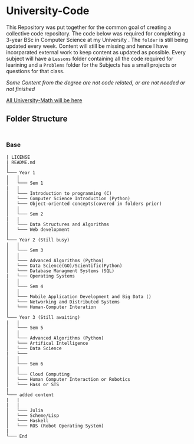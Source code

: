# University-Code

This Repository was put together for the common goal of creating a collective code repository. The code below was required for completing a 3-year 
BSc in Computer Science at my University . The `folder` is still being updated every week. Content will still be missing and hence I have incorparated external work to keep content as updated as possible. Every subject will have a `Lessons` folder containing all the code required for learining and a `Problems` folder for the Subjects has a small projects or questions for that class.

_Some Content from the degree are not code related, or are not needed or not finished_ 

[All University-Math will be here](https://github.com/DylanPrinsloo/University-Math.git)

## **Folder Structure** <br><br>


### Base

```
| LICENSE
| README.md
│
└─── Year 1
│   │
│   └─── Sem 1
|   |
│   └─── Introduction to programming (C)
│   └─── Computer Science Introduction (Python)
│   └─── Object-oriented concepts(covered in folders prior)
│   │
│   └─── Sem 2
|   |
│   └─── Data Structures and Algorithms
│   └─── Web development
│
└─── Year 2 (Still busy)
│   │
│   └─── Sem 3
│   │
│   └─── Advanced Algorithms (Python)
│   └─── Data Science(GO)/Scientific(Python)
│   └─── Database Managment Systems (SQL)
|   └─── Operating Systems
│   │
│   └─── Sem 4
│   │
│   └─── Mobile Application Development and Big Data ()
│   └─── Networking and Distributed Systems
│   └─── Human-Computer Interation
│
└─── Year 3 (Still awaiting)
|   |
│   └─── Sem 5
│   │
│   └─── Advanced Algorithms (Python)
│   └─── Artifical Intelligence
│   └─── Data Science
|   └─── 
│   │
│   └─── Sem 6
│   │
│   └─── Cloud Computing
│   └─── Human Computer Interaction or Robotics
│   └─── Hass or STS
|   
└─── added content
|   |
|   |
│   └─── Julia 
│   └─── Scheme/Lisp
│   └─── Haskell
│   └─── ROS (Robot Operating System)
|
└─── End
```





